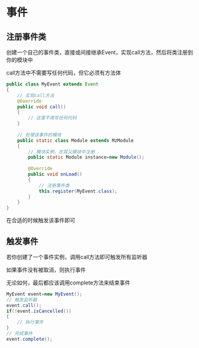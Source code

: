 # 事件

## 注册事件类

创建一个自己的事件类，直接或间接继承Event，实现call方法，然后将类注册到你的模块中

call方法中不需要写任何代码，但它必须有方法体

```java
public class MyEvent extends Event
{
    // 实现call方法
    @Override
    public void call()
    {
        // 这里不用写任何代码
    }
    
    // 处理该事件的模块
    public static class Module extends MzModule
    {
        // 模块实例，在其父模块中注册
        public static Module instance=new Module();
        
        @Override
        public void onLoad()
        {
            // 注册事件类
            this.register(MyEvent.class);
        }
    }
}
```

在合适的时候触发该事件即可

## 触发事件

若你创建了一个事件实例，调用call方法即可触发所有监听器

如果事件没有被取消，则执行事件

无论如何，最后都应该调用complete方法来结束事件

```java
MyEvent event=new MyEvent();
// 触发监听器
event.call();
if(!event.isCancelled())
{
    // 执行事件
}
// 完成事件
event.complete();
```